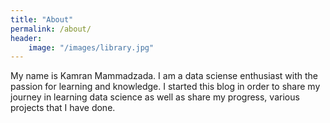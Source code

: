 ```yaml
---
title: "About"
permalink: /about/
header:
    image: "/images/library.jpg"
---
```


My name is Kamran Mammadzada. I am a data sciense enthusiast with the passion for learning and knowledge. I started this blog in order to share my journey in learning data science as well as share my progress, various projects that I have done.